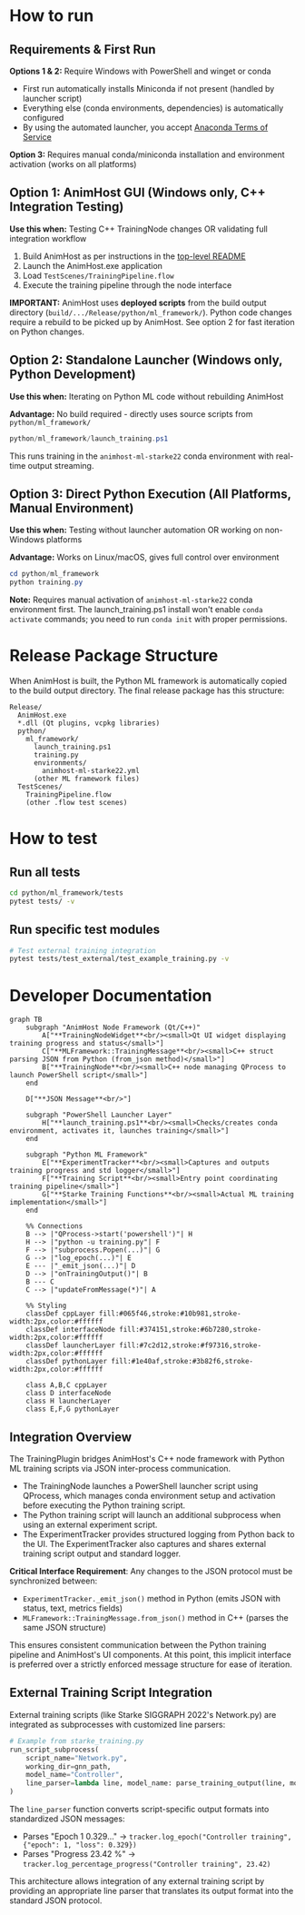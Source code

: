 # How to run

## Requirements & First Run

**Options 1 & 2:** Require Windows with PowerShell and winget or conda
- First run automatically installs Miniconda if not present (handled by launcher script)
- Everything else (conda environments, dependencies) is automatically configured
- By using the automated launcher, you accept [Anaconda Terms of Service](https://www.anaconda.com/terms-of-service)

**Option 3:** Requires manual conda/miniconda installation and environment activation (works on all platforms)

## Option 1: AnimHost GUI (Windows only, C++ Integration Testing)

**Use this when:** Testing C++ TrainingNode changes OR validating full integration workflow

1. Build AnimHost as per instructions in the [top-level README](/README.md)
2. Launch the AnimHost.exe application
3. Load `TestScenes/TrainingPipeline.flow`
4. Execute the training pipeline through the node interface

**IMPORTANT:** AnimHost uses **deployed scripts** from the build output directory (`build/.../Release/python/ml_framework/`). Python code changes require a rebuild to be picked up by AnimHost. See option 2 for fast iteration on Python changes.

## Option 2: Standalone Launcher (Windows only, Python Development)

**Use this when:** Iterating on Python ML code without rebuilding AnimHost

**Advantage:** No build required - directly uses source scripts from `python/ml_framework/`

```powershell
python/ml_framework/launch_training.ps1
```

This runs training in the `animhost-ml-starke22` conda environment with real-time output streaming.

## Option 3: Direct Python Execution (All Platforms, Manual Environment)

**Use this when:** Testing without launcher automation OR working on non-Windows platforms

**Advantage:** Works on Linux/macOS, gives full control over environment

```powershell
cd python/ml_framework
python training.py
```

**Note:** Requires manual activation of `animhost-ml-starke22` conda environment first. The launch_training.ps1 install won't enable `conda activate` commands; you need to run `conda init` with proper permissions.

# Release Package Structure

When AnimHost is built, the Python ML framework is automatically copied to the build output directory. The final release package has this structure:

```
Release/
  AnimHost.exe
  *.dll (Qt plugins, vcpkg libraries)
  python/
    ml_framework/
      launch_training.ps1
      training.py
      environments/
        animhost-ml-starke22.yml
      (other ML framework files)
  TestScenes/
    TrainingPipeline.flow
    (other .flow test scenes)
```

# How to test

## Run all tests
```bash
cd python/ml_framework/tests
pytest tests/ -v
```

## Run specific test modules
```bash
# Test external training integration
pytest tests/test_external/test_example_training.py -v
```

# Developer Documentation

```mermaid
graph TB
    subgraph "AnimHost Node Framework (Qt/C++)"
        A["**TrainingNodeWidget**<br/><small>Qt UI widget displaying training progress and status</small>"]
        C["**MLFramework::TrainingMessage**<br/><small>C++ struct parsing JSON from Python (from_json method)</small>"]
        B["**TrainingNode**<br/><small>C++ node managing QProcess to launch PowerShell script</small>"]
    end

    D["**JSON Message**<br/>"]

    subgraph "PowerShell Launcher Layer"
        H["**launch_training.ps1**<br/><small>Checks/creates conda environment, activates it, launches training</small>"]
    end

    subgraph "Python ML Framework"
        E["**ExperimentTracker**<br/><small>Captures and outputs training progress and std logger</small>"]
        F["**Training Script**<br/><small>Entry point coordinating training pipeline</small>"]
        G["**Starke Training Functions**<br/><small>Actual ML training implementation</small>"]
    end

    %% Connections
    B --> |"QProcess->start('powershell')"| H
    H --> |"python -u training.py"| F
    F --> |"subprocess.Popen(...)"| G
    G --> |"log_epoch(...)"| E
    E --- |"_emit_json(...)"| D
    D --> |"onTrainingOutput()"| B
    B --- C
    C --> |"updateFromMessage(*)"| A

    %% Styling
    classDef cppLayer fill:#065f46,stroke:#10b981,stroke-width:2px,color:#ffffff
    classDef interfaceNode fill:#374151,stroke:#6b7280,stroke-width:2px,color:#ffffff
    classDef launcherLayer fill:#7c2d12,stroke:#f97316,stroke-width:2px,color:#ffffff
    classDef pythonLayer fill:#1e40af,stroke:#3b82f6,stroke-width:2px,color:#ffffff

    class A,B,C cppLayer
    class D interfaceNode
    class H launcherLayer
    class E,F,G pythonLayer
```

## Integration Overview

The TrainingPlugin bridges AnimHost's C++ node framework with Python ML training scripts via JSON inter-process communication.
* The TrainingNode launches a PowerShell launcher script using QProcess, which manages conda environment setup and activation before executing the Python training script.
* The Python training script will launch an additional subprocess when using an external experiment script.
* The ExperimentTracker provides structured logging from Python back to the UI. The ExperimentTracker also captures and shares external training script output and standard logger.

**Critical Interface Requirement**: Any changes to the JSON protocol must be synchronized between:
- `ExperimentTracker._emit_json()` method in Python (emits JSON with status, text, metrics fields)
- `MLFramework::TrainingMessage.from_json()` method in C++ (parses the same JSON structure)

This ensures consistent communication between the Python training pipeline and AnimHost's UI components. At this point, this implicit interface is preferred over a strictly enforced message structure for ease of iteration.

## External Training Script Integration

External training scripts (like Starke SIGGRAPH 2022's Network.py) are integrated as subprocesses with customized line parsers:

```python
# Example from starke_training.py
run_script_subprocess(
    script_name="Network.py",
    working_dir=gnn_path,
    model_name="Controller", 
    line_parser=lambda line, model_name: parse_training_output(line, model_name, tracker)
)
```

The `line_parser` function converts script-specific output formats into standardized JSON messages:
- Parses "Epoch 1 0.329..." → `tracker.log_epoch("Controller training", {"epoch": 1, "loss": 0.329})`
- Parses "Progress 23.42 %" → `tracker.log_percentage_progress("Controller training", 23.42)`

This architecture allows integration of any external training script by providing an appropriate line parser that translates its output format into the standard JSON protocol.